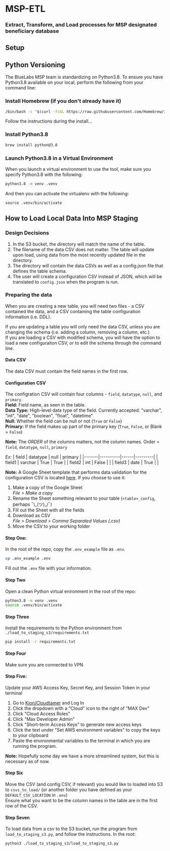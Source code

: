# MSP-ETL

### Extract, Transform, and Load processes for MSP designated beneficiary database

## Setup

## Python Versioning
The BlueLabs MSP team is standardizing on Python3.8. To ensure you have Python3.8 available on your local, perform the following from your command line:

### Install Homebrew (if you don't already have it) 
```bash
/bin/bash -c "$(curl -fsSL https://raw.githubusercontent.com/Homebrew/install/HEAD/install.sh)"
```
Follow the instructions during the install...

### Install Python3.8
```bash
brew install python@3.8
```

### Launch Python3.8 in a Virtual Environment
When you launch a virtual environment to use the tool, make sure you specify Python3.8 with the following:
```bash
python3.8 -m venv .venv
```
And then you can activate the virtualenv with the following:
```
source .venv/bin/activate
```

## How to Load Local Data Into MSP Staging

### Design Decisions
1. In the S3 bucket, the directory will match the name of the table. 
2. The filename of the data CSV does not matter. The table will update upon load, using data from the most recently updated file in the directory. 
3. The directory will contain the data CSVs as well as a config.json file that defines the table schema. 
4. The user will create a configuration CSV instead of JSON, which will be translated to `config.json` when the program is run. 


### Preparing the data
When you are creating a new table, you will need two files - a CSV contained the data, and a CSV containing the table configuration information (i.e. DDL). 

If you are updating a table you will only need the data CSV, unless you are changing the schema (i.e. adding a column, removing a column, etc.)  
If you are loading a CSV with modified schema, you will have the option to load a new configuraiton CSV, or to edit the schema through the command line. 

#### Data CSV
The data CSV must contain the field names in the first row. 

#### Configuration CSV
The configration CSV will contain four columns - `field`, `datatype`, `null`, and `primary`.  
**Field:** Field name, as seen in the table.   
**Data Type:** High-level data type of the field. Currently accepted: "varchar", "int", "date", "boolean", "float", "datetime"  
**Null:** Whether the field can be null or not (`True` or `False`)  
**Primary:** If the field makes up part of the primary key (`True`, `False`, or Blank = `False`)  

**Note:** The *ORDER* of the columns matters, not the column names. Order = `field`, `datatype`, `null`, `primary`

*Ex:* 
| field | datatype | null | primary |
|-------|----------|------|---------|
| field1 | varchar | True | True |
| field2 | int | False | |
| field3 | date | True | |

**Note:** A Google Sheet template that performs data validation for the configuration CSV is located [here](https://docs.google.com/spreadsheets/d/1v-4vBjQz--rOz0PWJfogMP5DmjXT4UNRnmibeB3tcGU/edit?usp=sharing). If you choose to use it:
1) Make a copy of the Google Sheet   
*File > Make a copy*
2) Rename the Sheet something relevant to your table (`<table>_config`, perhaps ¯\\\_(ツ)\_/¯)
3) Fill out the Sheet with all the fields
4) Download as CSV  
*File > Download > Comma Separated Values (.csv)*
5) Move the CSV to your working folder 

#### Step One: 
In the root of the repo, copy the `.env_example` file as `.env`.
```bash
cp .env_example .env
```

Fill out the `.env` file with your information. 


#### Step Two 
Open a clean Python virtual enironment in the root of the repo:

```bash
python3.8 -m venv .venv
source .venv/bin/activate
```

#### Step Three
Install the requirements to the Python environment from `./load_to_staging_s3/requirements.txt`
```bash
pip install -r requirements.txt
```

#### Step Four
Make sure you are connected to VPN

#### Step Five:
Update your AWS Access Key, Secret Key, and Session Token in your terminal  

1. Go to [Kion/Cloudtamer](https://cloudtamer.cms.gov/portal) and Log In
2. Click the dropdown with a "Cloud" icon to the right of "MAX Dev"
3. Click "Cloud Access Roles"
4. Click "Max Developer Admin"
5. Click "Short-term Access Keys" to generate new access keys
6. Click the text under "Set AWS environment variables" to copy the keys to your clipboard
7. Paste the environmental variables to the terminal in which you are running the program. 

**Note:** Hopefully some day we have a more streamlined system, but this is necessary as of now. 

#### Step Six
Move the CSV (and config CSV, if relevant) you would like to loaded into S3 to `csvs_to_load/` (or another folder you have defined as your `DEFAULT_CSV_LOCATION` in `.env`)  
Ensure what you want to be the column names in the table are in the first row of the CSV. 

#### Step Seven
To load data from a csv to the S3 bucket, run the program from `load_to_staging_s3.py`, and follow the instructions. In the root: 
```bash
python3 ./load_to_staging_s3/load_to_staging_s3.py
```
